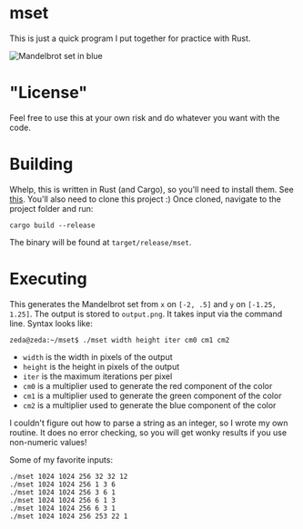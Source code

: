 # mset
This is just a quick program I put together for practice with Rust.

![*Mandelbrot set in blue*](https://i.imgur.com/BdTNO19m.png)

# "License"
Feel free to use this at your own risk and do whatever you want with the code.

# Building
Whelp, this is written in Rust (and Cargo), so you'll need to install them. See
[this](https://doc.rust-lang.org/cargo/getting-started/installation.html).
You'll also need to clone this project :) Once cloned, navigate to the project
folder and run:
```
cargo build --release
```

The binary will be found at `target/release/mset`.

# Executing
This generates the Mandelbrot set from `x` on `[-2, .5]` and `y` on
`[-1.25, 1.25]`. The output is stored to `output.png`. It takes input via the
command line. Syntax looks like:
```
zeda@zeda:~/mset$ ./mset width height iter cm0 cm1 cm2
```

- `width` is the width in pixels of the output
- `height` is the height in pixels of the output
- `iter` is the maximum iterations per pixel
- `cm0` is a multiplier used to generate the red component of the color
- `cm1` is a multiplier used to generate the green component of the color
- `cm2` is a multiplier used to generate the blue component of the color

I couldn't figure out how to parse a string as an integer, so I wrote my own
routine. It does no error checking, so you will get wonky results if you use
non-numeric values!


Some of my favorite inputs:
```
./mset 1024 1024 256 32 32 12
./mset 1024 1024 256 1 3 6
./mset 1024 1024 256 3 6 1
./mset 1024 1024 256 6 1 3
./mset 1024 1024 256 6 3 1
./mset 1024 1024 256 253 22 1
```
